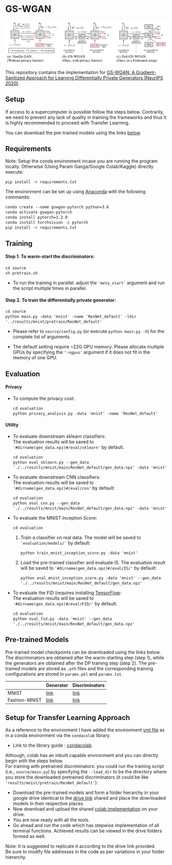 # GS-WGAN
![](structure.png)

This repository contains the implementation for [GS-WGAN: A Gradient-Sanitized Approach for Learning Differentially Private Generators (NeurIPS 2020)](https://arxiv.org/abs/2006.08265).

## Setup
If access to a supercomputer is possible follow the steps below. Contrarily, we need to prevent any lack of quality in training the frameworks and thus it is highly recommended to proceed with Transfer Learning.

You can download the pre-trained models using the links [below](#pre-trained-models). 


## Requirements
Note: Setup the conda environment incase you are running the program locally. Otherwise (Using Param Ganga/Google Colab/Kaggle) directly execute:
```
pip install -r requirements.txt
```
The environment can be set up using [Anaconda](https://www.anaconda.com/download/) with the following commands:

``` setup
conda create --name gswgan-pytorch python=3.6
conda activate gswgan-pytorch
conda install pytorch=1.2.0 
conda install torchvision -c pytorch
pip install -r requirements.txt
```



## Training 
#### Step 1. To warm-start the discriminators:
```warm-start
cd source
sh pretrain.sh
```
- To run the training in parallel: adjust the 
`'meta_start'` argument and run the script multiple times in parallel.
   
#### Step 2. To train the differentially private generator:
```train
cd source
python main.py -data 'mnist' -name 'ResNet_default' -ldir '../results/mnist/pretrain/ResNet_default'
```
- Please refer to `source/config.py` (or execute `python main.py -h`) for the complete list of arguments. 

- The default setting require ~22G GPU memory. Please allocate multiple GPUs by specifying the `'-ngpus'` argument if   it does not fit in the memory of one GPU. 

## Evaluation
#### Privacy
- To compute the privacy cost:
    ```privacy 
    cd evaluation
    python privacy_analysis.py -data 'mnist' -name 'ResNet_default'
    ```

#### Utility
- To evaluate downstream sklearn classifiers: \
The evaluation results will be saved to `'#dirname(gen_data.npz)#/eval/sklearn'` by default.
    ```sklearn
    cd evaluation
    python eval_sklearn.py --gen_data './../results/mnist/main/ResNet_default/gen_data.npz' -data 'mnist'
    ``` 

- To evaluate downstream CNN classifiers: \
The evaluation results will be saved to `'#dirname(gen_data.npz)#/eval/cnn'` by default:
    ```cnn
    cd evaluation
    python eval_cnn.py --gen_data './../results/mnist/main/ResNet_default/gen_data.npz' -data 'mnist'
    ``` 
  
- To evaluate the MNIST Inception Score: 
    ```IS
    cd evaluation
    ```
    1. Train a classifier on real data. The model will be saved to `'evaluation/models/'` by default:
        ```IS
        python train_mnist_inception_score.py -data 'mnist'
        ```
    2. Load the pre-trained classifier and evaluate IS. The evaluation result will be saved to `'#dirname(gen_data.npz)#/eval/IS/'` by default:
        ```IS
        python eval_mnist_inception_score.py -data 'mnist' --gen_data './../results/mnist/main/ResNet_default/gen_data.npz'
        ```
       
- To evaluate the FID (requires installing [TensorFlow](https://www.tensorflow.org/): \
    The evaluation results will be saved to `'#dirname(gen_data.npz)#/eval/FID/'` by default.
    ```FID
    cd evaluation
    python eval_fid.py -data 'mnist' --gen_data './../results/mnist/main/ResNet_default/gen_data.npz' 
    ```

## Pre-trained Models
Pre-trained model checkpoints can be downloaded using the links below. The discriminators are obtained after the 
warm-starting step (step 1), while the generators are obtained after the DP training step (step 2). 
The pre-trained models are stored as `.pth` files and the corresponding training configurations are stored in 
`params.pkl` and `params.txt`. 

|   |Generator  | Discriminators |  
|---|---|---|
|MNIST | [link](https://drive.google.com/drive/folders/19KaZouarxgo7qgH76aNTxYj2OTvqS7lL?usp=sharing) | [link](https://drive.google.com/drive/folders/1gg_pq5BkbexJgfuEzGd4fRCTAaLKVWQK?usp=sharing) | 
|Fashion-MNIST | [link](https://drive.google.com/drive/folders/1JzGFeFzyIQ_UuOtv3-XF7BjcrUG2I5jR?usp=sharing) | [link](https://drive.google.com/drive/folders/1XoWjS1cbG4Bihg5abOSvlf3r2MbkqPoL?usp=sharing) | 


## Setup for Transfer Learning Approach
As a reference to the environment I have added the environment [yml file](https://github.com/AggarwalManav/GS-WGAN_Differential_Privacy/blob/main/environment_droplet.yml) as in a conda environment via the `condacolab` library.
- Link to the library guide : [condacolab](https://saturncloud.io/blog/how-to-install-conda-package-to-google-colab/)


Although, colab has an inbuilt capable environment and you can directly begin with the steps below.<br>
For training with pretrained discriminators: you could run the training script (i.e., `source/main.py`) by specifying the `--load_dir` to be the directory where you store the downloaded pretrained discriminators (it could be like `'results/mnist/pretrain/ResNet_default'`):
- Download the pre-trained models and form a folder hierarchy in your google drive identical to the [drive link](https://drive.google.com/drive/folders/1zOq3j9sgb3a6ckE7CYdVuoQTgI6C-ogo?usp=sharing) shared and place the downloaded models in their respective places.
- Now download and upload the shared [colab implementation](https://github.com/AggarwalManav/GS-WGAN_Differential_Privacy/blob/main/GS-WGANs_Colab_Implementation.ipynb) on your drive.
- You are now ready with all the tools.
- Go ahead and run the code which has stepwise implementation of all terminal functions. Achieved results can be viewed in the drive folders formed as well.

Note: It is suggested to replicate it according to the drive link provided.<br>Be sure to modify file addresses in the code as per variations in your folder hierarchy. 


